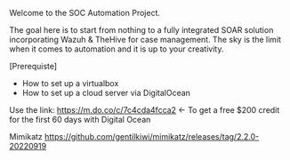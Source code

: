 Welcome to the SOC Automation Project.

The goal here is to start from nothing to a fully integrated SOAR solution incorporating Wazuh & TheHive for case management. The sky is the limit when it comes to automation and it is up to your creativity.

[Prerequiste]
- How to set up a virtualbox
- How to set up a cloud server via DigitalOcean

Use the link: https://m.do.co/c/7c4cda4fcca2 <- To get a free $200 credit for the first 60 days with Digital Ocean

Mimikatz https://github.com/gentilkiwi/mimikatz/releases/tag/2.2.0-20220919
